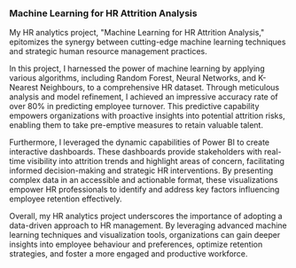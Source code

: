 ###	Machine Learning for HR Attrition Analysis

My HR analytics project, "Machine Learning for HR Attrition Analysis," epitomizes the synergy between cutting-edge machine learning techniques and strategic human resource management practices.

In this project, I harnessed the power of machine learning by applying various algorithms, including Random Forest, Neural Networks, and K-Nearest Neighbours, to a comprehensive HR dataset. Through meticulous analysis and model refinement, I achieved an impressive accuracy rate of over 80% in predicting employee turnover. This predictive capability empowers organizations with proactive insights into potential attrition risks, enabling them to take pre-emptive measures to retain valuable talent.

Furthermore, I leveraged the dynamic capabilities of Power BI to create interactive dashboards. These dashboards provide stakeholders with real-time visibility into attrition trends and highlight areas of concern, facilitating informed decision-making and strategic HR interventions. By presenting complex data in an accessible and actionable format, these visualizations empower HR professionals to identify and address key factors influencing employee retention effectively.

Overall, my HR analytics project underscores the importance of adopting a data-driven approach to HR management. By leveraging advanced machine learning techniques and visualization tools, organizations can gain deeper insights into employee behaviour and preferences, optimize retention strategies, and foster a more engaged and productive workforce.

